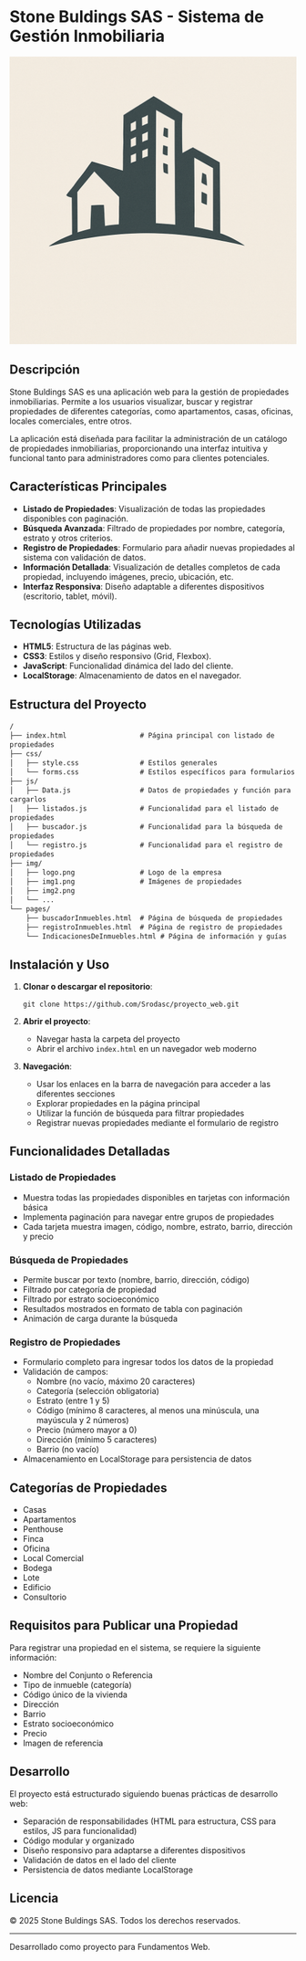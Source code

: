 # Stone Buldings SAS - Sistema de Gestión Inmobiliaria

![Logo de Stone Buldings SAS](img/logo.png)

## Descripción

Stone Buldings SAS es una aplicación web para la gestión de propiedades inmobiliarias. Permite a los usuarios visualizar, buscar y registrar propiedades de diferentes categorías, como apartamentos, casas, oficinas, locales comerciales, entre otros.

La aplicación está diseñada para facilitar la administración de un catálogo de propiedades inmobiliarias, proporcionando una interfaz intuitiva y funcional tanto para administradores como para clientes potenciales.

## Características Principales

- **Listado de Propiedades**: Visualización de todas las propiedades disponibles con paginación.
- **Búsqueda Avanzada**: Filtrado de propiedades por nombre, categoría, estrato y otros criterios.
- **Registro de Propiedades**: Formulario para añadir nuevas propiedades al sistema con validación de datos.
- **Información Detallada**: Visualización de detalles completos de cada propiedad, incluyendo imágenes, precio, ubicación, etc.
- **Interfaz Responsiva**: Diseño adaptable a diferentes dispositivos (escritorio, tablet, móvil).

## Tecnologías Utilizadas

- **HTML5**: Estructura de las páginas web.
- **CSS3**: Estilos y diseño responsivo (Grid, Flexbox).
- **JavaScript**: Funcionalidad dinámica del lado del cliente.
- **LocalStorage**: Almacenamiento de datos en el navegador.

## Estructura del Proyecto

```
/
├── index.html                  # Página principal con listado de propiedades
├── css/
│   ├── style.css               # Estilos generales
│   └── forms.css               # Estilos específicos para formularios
├── js/
│   ├── Data.js                 # Datos de propiedades y función para cargarlos
│   ├── listados.js             # Funcionalidad para el listado de propiedades
│   ├── buscador.js             # Funcionalidad para la búsqueda de propiedades
│   └── registro.js             # Funcionalidad para el registro de propiedades
├── img/
│   ├── logo.png                # Logo de la empresa
│   ├── img1.png                # Imágenes de propiedades
│   ├── img2.png
│   └── ...
└── pages/
    ├── buscadorInmuebles.html  # Página de búsqueda de propiedades
    ├── registroInmuebles.html  # Página de registro de propiedades
    └── IndicacionesDeInmuebles.html # Página de información y guías
```

## Instalación y Uso

1. **Clonar o descargar el repositorio**:
   ```
   git clone https://github.com/Srodasc/proyecto_web.git
   ```

2. **Abrir el proyecto**:
   - Navegar hasta la carpeta del proyecto
   - Abrir el archivo `index.html` en un navegador web moderno

3. **Navegación**:
   - Usar los enlaces en la barra de navegación para acceder a las diferentes secciones
   - Explorar propiedades en la página principal
   - Utilizar la función de búsqueda para filtrar propiedades
   - Registrar nuevas propiedades mediante el formulario de registro

## Funcionalidades Detalladas

### Listado de Propiedades

- Muestra todas las propiedades disponibles en tarjetas con información básica
- Implementa paginación para navegar entre grupos de propiedades
- Cada tarjeta muestra imagen, código, nombre, estrato, barrio, dirección y precio

### Búsqueda de Propiedades

- Permite buscar por texto (nombre, barrio, dirección, código)
- Filtrado por categoría de propiedad
- Filtrado por estrato socioeconómico
- Resultados mostrados en formato de tabla con paginación
- Animación de carga durante la búsqueda

### Registro de Propiedades

- Formulario completo para ingresar todos los datos de la propiedad
- Validación de campos:
  - Nombre (no vacío, máximo 20 caracteres)
  - Categoría (selección obligatoria)
  - Estrato (entre 1 y 5)
  - Código (mínimo 8 caracteres, al menos una minúscula, una mayúscula y 2 números)
  - Precio (número mayor a 0)
  - Dirección (mínimo 5 caracteres)
  - Barrio (no vacío)
- Almacenamiento en LocalStorage para persistencia de datos

## Categorías de Propiedades

- Casas
- Apartamentos
- Penthouse
- Finca
- Oficina
- Local Comercial
- Bodega
- Lote
- Edificio
- Consultorio

## Requisitos para Publicar una Propiedad

Para registrar una propiedad en el sistema, se requiere la siguiente información:

- Nombre del Conjunto o Referencia
- Tipo de inmueble (categoría)
- Código único de la vivienda
- Dirección
- Barrio
- Estrato socioeconómico
- Precio
- Imagen de referencia

## Desarrollo

El proyecto está estructurado siguiendo buenas prácticas de desarrollo web:

- Separación de responsabilidades (HTML para estructura, CSS para estilos, JS para funcionalidad)
- Código modular y organizado
- Diseño responsivo para adaptarse a diferentes dispositivos
- Validación de datos en el lado del cliente
- Persistencia de datos mediante LocalStorage

## Licencia

© 2025 Stone Buldings SAS. Todos los derechos reservados.

---

Desarrollado como proyecto para Fundamentos Web.
